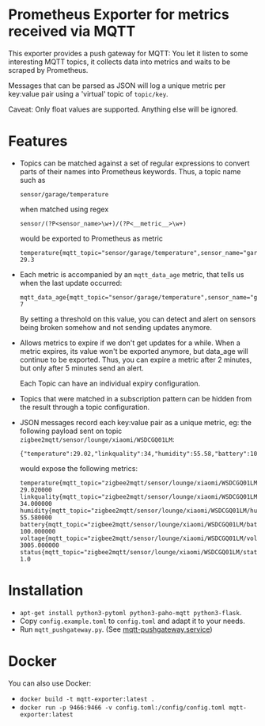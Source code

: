 # Prometheus Exporter for metrics received via MQTT

This exporter provides a push gateway for MQTT: You let it listen to
some interesting MQTT topics, it collects data into metrics and waits to
be scraped by Prometheus.

Messages that can be parsed as JSON will log a unique metric per key:value pair
using a 'virtual' topic of `topic/key`.

Caveat: Only float values are supported. Anything else will be ignored.

# Features

*   Topics can be matched against a set of regular expressions to convert
    parts of their names into Prometheus keywords. Thus, a topic name such as

        sensor/garage/temperature

    when matched using regex

        sensor/(?P<sensor_name>\w+)/(?P<__metric__>\w+)

    would be exported to Prometheus as metric

        temperature{mqtt_topic="sensor/garage/temperature",sensor_name="garage"} 29.3

*   Each metric is accompanied by an `mqtt_data_age` metric, that tells us
    when the last update occurred:

        mqtt_data_age{mqtt_topic="sensor/garage/temperature",sensor_name="garage",metric="temperature"} 7

    By setting a threshold on this value, you can detect and alert on sensors
    being broken somehow and not sending updates anymore.

*   Allows metrics to expire if we don't get updates for a while. When a metric
    expires, its value won't be exported anymore, but data_age will continue
    to be exported. Thus, you can expire a metric after 2 minutes, but only
    after 5 minutes send an alert.

    Each Topic can have an individual expiry configuration.

*   Topics that were matched in a subscription pattern can be hidden from the
    result through a topic configuration.

*   JSON messages record each key:value pair as a unique metric, eg: the following payload sent on topic `zigbee2mqtt/sensor/lounge/xiaomi/WSDCGQ01LM`:

        {"temperature":29.02,"linkquality":34,"humidity":55.58,"battery":100,"voltage":3005,"status":"online"}

    would expose the following metrics:

        temperature{mqtt_topic="zigbee2mqtt/sensor/lounge/xiaomi/WSDCGQ01LM/temperature"} 29.020000
        linkquality{mqtt_topic="zigbee2mqtt/sensor/lounge/xiaomi/WSDCGQ01LM/linkquality"} 34.000000
        humidity{mqtt_topic="zigbee2mqtt/sensor/lounge/xiaomi/WSDCGQ01LM/humidity"} 55.580000
        battery{mqtt_topic="zigbee2mqtt/sensor/lounge/xiaomi/WSDCGQ01LM/battery"} 100.000000
        voltage{mqtt_topic="zigbee2mqtt/sensor/lounge/xiaomi/WSDCGQ01LM/voltage"} 3005.000000
        status{mqtt_topic="zigbee2mqtt/sensor/lounge/xiaomi/WSDCGQ01LM/status",status="online"} 1.0

# Installation

* `apt-get install python3-pytoml python3-paho-mqtt python3-flask`.
* Copy `config.example.toml` to `config.toml` and adapt it to your needs.
* Run `mqtt_pushgateway.py`. (See [mqtt-pushgateway.service](mqtt-pushgateway.service))


# Docker

You can also use Docker:

* `docker build -t mqtt-exporter:latest .`
* `docker run -p 9466:9466 -v config.toml:/config/config.toml mqtt-exporter:latest`
